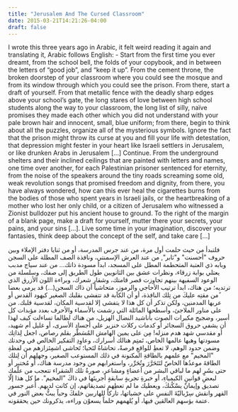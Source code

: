 ```yaml
---
title: "Jerusalem And The Cursed Classroom"
date: 2015-03-21T14:21:26-04:00
draft: false
---
```



I wrote this three years ago in Arabic, it felt weird reading it again and translating it, Arabic follows English: -
Start from the first time you ever dreamt, from the school bell, the folds of your copybook, and in between the letters of “good job”, and “keep it up”. From the cement throne, the broken doorstep of your classroom where you could see the mosque and from its window through which you could see the prison. From there, start a draft of yourself.
From that metallic fence with the deadly sharp edges above your school’s gate, the long stares of love between high school students along the way to your classroom, the long list of silly, naïve promises they made each other which you did not understand with your pale brown hair and innocent, small, blue uniform; from there, begin to think about all the puzzles, organize all of the mysterious symbols. Ignore the fact that the prison might throw its curse at you and fill your life with detestation, that depression might fester in your heart like Israeli settlers in Jerusalem, or like drunken Arabs in Jerusalem [...]
Continue. From the underground shelters and their inclined ceilings that are painted with letters and names, one time over another, for each Palestinian prisoner sentenced for eternity, from the noise of the speakers around the tiny roads screaming some old, weak revolution songs that promised freedom and dignity, from there, you have always wondered, how can this ever heal the cigarettes burns from the bodies of those who spent years in Israeli jails, or the heartbreaking of a mother who lost her only child, or a citizen of Jerusalem who witnessed a Zionist bulldozer put his ancient house to ground.
To the right of the margin of a blank page, make a draft for yourself, mutter there your secrets, your pains, and your sins [...]. Live some time in your imagination, discover your fantasies, think deep about the concept of the self, and take care [...]

فلتبدأ من حيث حلمت أول مرة، من عند جرس المدرسة، أو من ثنايا دفتر الإملاء وبين حروف "أحسنت" و"ثابر", من عند العرش الإسمنتي، ونافذة الصف المطلة على السجن وبابه ذي العتبة المتحطمة المطل على المسجد، ابدأ مسودة ذاتك...
من عند سياج مدبب يعتلي بوابة زرقاء، ونظرات عشق بين الثانويين طول الطريق إلى صفك، وسلسلة من الوعود السفيهة بينهم تجاوزت قصر قامتك، وشقار شعرك، وبراءة اللون الأزرق الذي ترتديه؛ من هناك، ابدأ ترتيب الأحاجي والرموز، متحاشياً أن ذاك السجن(...) قد يرمي بعضا ًمن مقتِه عليكَ من تِلك النافذة، أو أن الكآبة قد تتفشى بقلبك الصغير كيهود القدس أو عربها المدمنين، ولكن تذكر أن كل هذا لا يتفشى إلا لقدسية المكان، لقدسية قلبك.
من على مناور الملاجئ، وأسطحها المائلة التي رشمت بالأسماء والأحرف بعدد مؤبدات كل أسير، وضجيج مكبرات الصوت بأناشيد النضال الهزيل، من هناك لطالما تساءلت كيف لهذا أن يشفي حروق السجائر أو كدمات ركلات خنزير على أجساد الأسرى، أو غليل أم شهيد، أو مقدسي شهد هدم منزله!
مِن على يمين الهامش المُسَطَّر بقلم رصاص، اجعل لِذاتِك مسودتها وهبها عالمها الخاص، تَمتِم هنالك أسرارك، وعاوِدِ التفكير الخالص في وحدتك وضمن حدود الوهم، لا تعطِ للواقعِ فرصةً، تحاشاهُ لتَحيا؛ تَحاشى اشمِئزازهم من لفظةِ "المخيم" مع علمهم بالطاقةِ المكنونة في ذلك المستوعب الصغير، وجهلِهم أن لِتلك الطاقةَ موعدُها الخاصّ لتَتَحَرَّرَ وتُحَرِّر، واستغرابهم من وجود مدرسة هناك، أو مُختبر أو حتى بشَرٍ لهم ما لباقي البشر من أعضاءٍ ومشاعر، صورةُ تلك الشقراء تتعجب من علْمك لبعضِ قوانينِ الكيمياءِ، أو خبرةِ تجربةٍ سابقةٍ أجريتَها في ذاكَ "المخيم". ما كل هذا إلّا تصديق وإيمانٌ يسْكُنكَ، ويعطيك ما لم تعطِهم تصديقاتهم، إن كانت لديهم.
أُعبر جسور القهر وانقش سِرْياليّةَ النفسِ على خشباتها، تاركاً للهاربين خلفكَ وحياً يبثُّ بعض النور في عتمة بؤسهم العالقين فيها، أو يُلهمهم حلماً يسعوْن وراءه، يذكرونك حين يحققونه.


